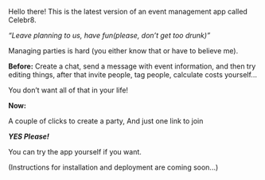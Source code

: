 
Hello there! This is the latest version of an event management app called Celebr8.

_“Leave planning to us, have fun(please, don’t get too drunk)”_

Managing parties is hard (you either know that or have to believe me).

**Before:**
Create a chat, send a message with event information, and then try editing things, after that invite people, tag people, calculate costs yourself...

You don’t want all of that in your life!

**Now:**

A couple of clicks to create a party,
And just one link to join

**_YES Please!_**

You can try the app yourself if you want.

(Instructions for installation and deployment are coming soon...)
